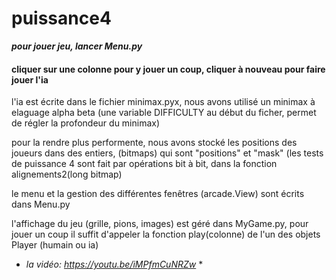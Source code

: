 # puissance4

***pour jouer jeu, lancer Menu.py***

#### cliquer sur une colonne pour y jouer un coup, cliquer à nouveau pour faire jouer l'ia ####

l'ia est écrite dans le fichier minimax.pyx, nous avons utilisé un minimax à elaguage alpha beta
(une variable DIFFICULTY au début du ficher, permet de régler la profondeur du minimax)

pour la rendre plus performente, nous avons stocké les positions des joueurs dans des entiers, (bitmaps) qui sont "positions" et "mask" (les tests de puissance 4 sont fait par opérations bit à bit, dans la fonction alignements2(long bitmap)

le menu et la gestion des différentes fenêtres (arcade.View) sont écrits dans Menu.py

l'affichage du jeu (grille, pions, images) est géré dans MyGame.py, 
pour jouer un coup il suffit d'appeler la fonction play(colonne) de l'un des objets Player (humain ou ia)

* *la vidéo: https://youtu.be/iMPfmCuNRZw* *
